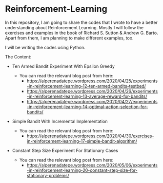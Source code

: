 # Reinforcement-Learning

In this repository, I am going to share the codes that I wrote to have a better understanding about Reinforcement Learning. Mostly I will follow the exercises and examples in the book of Richard S. Sutton & Andrew G. Barto. Apart from them, I am planning to make different examples, too. 

I will be writing the codes using Python.

The Content:
  - Ten Armed Bandit Experiment With Epsilon Greedy
    - You can read the relevant blog post from here: 
      - https://alperenadatepe.wordpress.com/2020/04/25/experiments-in-reinforcement-learning-12-ten-armed-bandits-testbed/
      - https://alperenadatepe.wordpress.com/2020/04/26/experiments-in-reinforcement-learning-13-average-reward-for-bandits/
      - https://alperenadatepe.wordpress.com/2020/04/27/experiments-in-reinforcement-learning-14-optimal-action-selection-for-bandits/
  - Simple Bandit With Incremental Implementation
    - You can read the relevant blog post from here:
      - https://alperenadatepe.wordpress.com/2020/04/30/exercises-in-reinforcement-learning-17-simple-bandit-algorithm/
  
  - Constant Step Size Experiment For Stationary Cases
    - You can read the relevant blog post from here:
      - https://alperenadatepe.wordpress.com/2020/05/06/experiments-in-reinforcement-learning-20-constant-step-size-for-stationary-problems/
